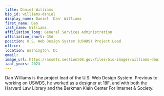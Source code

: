 ```yaml
---
title: Daniel Williams
bio_id: williams-daniel
display_name: Daniel 'Dan' Williams
first_name: Dan
last_name: Williams
affiliation_long: General Services Administration
affiliation_short: GSA
position: U.S. Web Design System (USWDS) Project Lead
office: 
location: Washington, DC
email: 
image_url: https://assets.section508.gov/files/bio-images/williams-daniel.jpg
iaaf_years: 2023
---
```

Dan Williams is the project lead of the U.S. Web Design System. Previous to working on USWDS, he worked as a designer at 18F, and with both the Harvard Law Library and the Berkman Klein Center For Internet & Society.